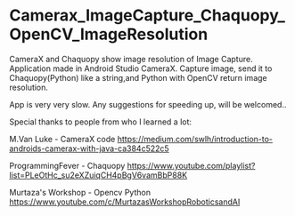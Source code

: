 # Camerax_ImageCapture_Chaquopy_OpenCV_ImageResolution

CameraX and Chaquopy show image resolution of Image Capture.
Application made in Android Studio CameraX.
Capture image, send it to Chaquopy(Python) like a string,and Python with OpenCV return image resolution.

App is very very slow.
Any suggestions for speeding up, will be welcomed..

Special thanks to people from who I learned a lot:

M.Van Luke - CameraX code     https://medium.com/swlh/introduction-to-androids-camerax-with-java-ca384c522c5

ProgrammingFever - Chaquopy   https://www.youtube.com/playlist?list=PLeOtHc_su2eXZuiqCH4pBgV6vamBbP88K

Murtaza's Workshop - Opencv Python  https://www.youtube.com/c/MurtazasWorkshopRoboticsandAI

